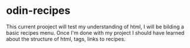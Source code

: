 # odin-recipes

This current prooject will test my understanding of html, I will be bilding a basic recipes menu.
Once I'm done with my project I should have learned about the structure of html, tags, links to recipes.